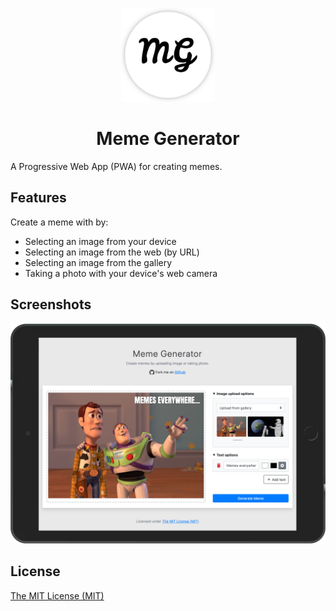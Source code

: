 <p align="center">
  <img src="src/assets/app-icons/logo.png" width="150" height="150" alt="Meme Generator">
</p>

<h1 align="center">Meme Generator</h1>

A Progressive Web App (PWA) for creating memes.

## Features

Create a meme with by:
- Selecting an image from your device
- Selecting an image from the web (by URL)
- Selecting an image from the gallery
- Taking a photo with your device's web camera

## Screenshots

![meme](src/assets/app-icons/screenshots/screenshot.png)

## License

[The MIT License (MIT)](https://georapbox.mit-license.org/@2019)
